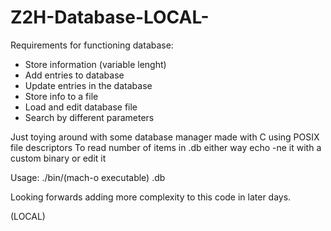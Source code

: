 # Z2H-Database-LOCAL-
Requirements for functioning database:
- Store information (variable lenght)
- Add entries to database
- Update entries in the database
- Store info to a file
- Load and edit database file
- Search by different parameters

Just toying around with some database manager made with C using POSIX file descriptors
To read number of items in .db either way echo -ne it with a custom binary or edit it 

Usage: ./bin/(mach-o executable) <filename>.db 





Looking forwards adding more complexity to this code in later days.

(LOCAL) 
